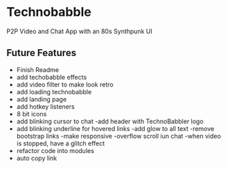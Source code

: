 # Technobabble

P2P Video and Chat App with an 80s Synthpunk UI

## Future Features

- Finish Readme
- add techobabble effects
- add video filter to make look retro
- add loading technobabble
- add landing page
- add hotkey listeners
- 8 bit icons
- add blinking cursor to chat
  -add header with TechnoBabbler logo
- add blinking underline for hovered links
  -add glow to all text
  -remove bootstrap links
  -make responsive
  -overflow scroll iun chat
  -when video is stopped, have a glitch effect
- refactor code into modules
- auto copy link
